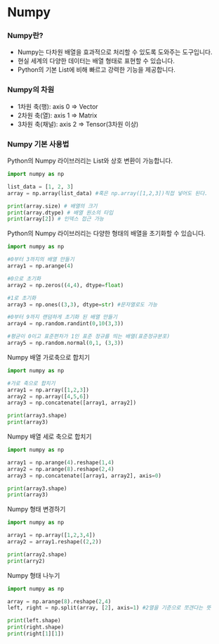 # Numpy

### Numpy란?

- Numpy는 다차원 배열을 효과적으로 처리할 수 있도록 도와주는 도구입니다.
- 현실 세계의 다양한 데이터는 배열 형태로 표현할 수 있습니다.
- Python의 기본 List에 비해 빠르고 강력한 기능을 제공합니다.



### Numpy의 차원

- 1차원 축(행): axis 0 => Vector
- 2차원 축(열): axis 1 => Matrix
- 3차원 축(채널): axis 2 => Tensor(3차원 이상)



### Numpy 기본 사용법

Python의 Numpy 라이브러리는 List와 상호 변환이 가능합니다.

```python
import numpy as np 

list_data = [1, 2, 3]
array = np.array(list_data) #혹은 np.array([1,2,3])직접 넣어도 된다.

print(array.size) # 배열의 크기
print(array.dtype) # 배열 원소의 타입
print(array[2]) # 인덱스 접근 가능


```

Python의 Numpy 라이브러리는 다양한 형태의 배열을 초기화할 수 있습니다.

``` python
import numpy as np

#0부터 3까지의 배열 만들기
array1 = np.arange(4)

#0으로 초기화
array2 = np.zeros((4,4), dtype=float)

#1로 초기화
array3 = np.ones((3,3), dtype=str) #문자열로도 가능

#0부터 9까지 랜덤하게 초기화 된 배열 만들기
array4 = np.random.randint(0,10(3,3))

#평균이 0이고 표준편차가 1인 표준 정규를 띄는 배열(표준정규분포)
array5 = np.random.normal(0,1, (3,3))

```

Numpy 배열 가로축으로 합치기

``` python
import numpy as np

#가로 축으로 합치기
array1 = np.array([1,2,3])
array2 = np.array([4,5,6])
array3 = np.concatenate([array1, array2])

print(array3.shape)
print(array3)
```

Numpy 배열 세로 축으로 합치기

``` python
import numpy as np

array1 = np.arange(4).reshape(1,4)
array2 = np.arange(8).reshape(2,4)
array3 = np.concatenate([array1, array2], axis=0)

print(array3.shape)
print(array3)
```

Numpy 형태 변경하기

``` python
import numpy as np

array1 = np.array([1,2,3,4])
array2 = array1.reshape((2,2))

print(array2.shape)
print(arry2)
```

Numpy 형태 나누기

``` python
import numpy as np

array = np.arange(8).reshape(2,4)
left, right = np.split(array, [2], axis=1) #2열을 기준으로 쪼갠다는 뜻

print(left.shape)
print(right.shape)
print(right[1][1])
```

